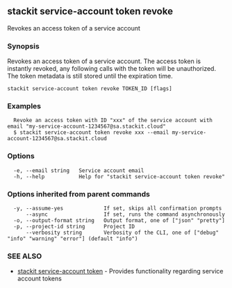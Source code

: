 ## stackit service-account token revoke

Revokes an access token of a service account

### Synopsis

Revokes an access token of a service account.
The access token is instantly revoked, any following calls with the token will be unauthorized.
The token metadata is still stored until the expiration time.

```
stackit service-account token revoke TOKEN_ID [flags]
```

### Examples

```
  Revoke an access token with ID "xxx" of the service account with email "my-service-account-1234567@sa.stackit.cloud"
  $ stackit service-account token revoke xxx --email my-service-account-1234567@sa.stackit.cloud
```

### Options

```
  -e, --email string   Service account email
  -h, --help           Help for "stackit service-account token revoke"
```

### Options inherited from parent commands

```
  -y, --assume-yes             If set, skips all confirmation prompts
      --async                  If set, runs the command asynchronously
  -o, --output-format string   Output format, one of ["json" "pretty"]
  -p, --project-id string      Project ID
      --verbosity string       Verbosity of the CLI, one of ["debug" "info" "warning" "error"] (default "info")
```

### SEE ALSO

* [stackit service-account token](./stackit_service-account_token.md)	 - Provides functionality regarding service account tokens

